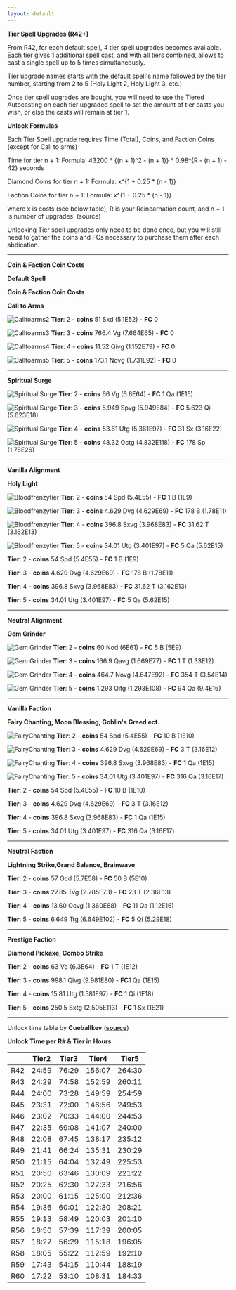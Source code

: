 ```yaml
---
layout: default
---
```


**Tier Spell Upgrades (R42+)**

From R42, for each default spell, 4 tier spell upgrades becomes available. Each tier gives 1 additional spell cast, and with all tiers combined, allows to cast a single spell up to 5 times simultaneously. 

Tier upgrade names starts with the default spell's name followed by the tier number, starting from 2 to 5 (Holy Light 2, Holy Light 3, etc.)

Once tier spell upgrades are bought, you will need to use the Tiered Autocasting on each tier upgraded spell to set the amount of tier casts you wish, or else the casts will remain at tier 1.

**Unlock Formulas**    

Each Tier Spell upgrade requires Time (Total), Coins, and Faction Coins (except for Call to arms)

Time for tier n + 1: Formula: 43200 * {(n + 1)^2 - (n + 1)} * 0.98^{R - (n + 1) - 42} seconds

Diamond Coins for tier n + 1: Formula: x^{1 + 0.25 * (n - 1)}

Faction Coins for tier n + 1: Formula: x^{1 + 0.25 * (n - 1)}

where x is costs (see below table), R is your Reincarnation count, and n + 1 is number of upgrades. (source)

Unlocking Tier spell upgrades only need to be done once, but you will still need to gather the coins and FCs necessary to purchase them after each abdication.

---

**Coin & Faction Coin Costs**

**Default Spell**

**Coin & Faction Coin Costs**

**Call to Arms**

![](/realm/img/picks/CalltoArmsTier2.png "Calltoarms2") **Tier**: 2 - **coins** 51 Sxd (5.1E52) - **FC** 0

![](/realm/img/picks/CalltoArmsTier3.png "Calltoarms3") **Tier**: 3 - **coins** 766.4 Vg (7.664E65) - **FC** 0

![](/realm/img/picks/CalltoArmsTier4.png "Calltoarms4") **Tier**: 4 - **coins** 11.52 Qivg (1.152E79) - **FC** 0

![](/realm/img/picks/CalltoArmsTier5.png "Calltoarms5") **Tier**: 5 - **coins** 173.1 Novg (1.731E92) - **FC** 0

---

**Spiritual Surge**

![](/realm/img/picks/SpiritualSurgeTier2.png "Spiritual Surge") **Tier**: 2 - **coins** 66 Vg (6.6E64) - **FC** 1 Qa (1E15)

![](/realm/img/picks/SpiritualSurgeTier3.png "Spiritual Surge") **Tier**: 3 - **coins** 5.949 Spvg (5.949E84) - **FC** 5.623 Qi (5.623E18)

![](/realm/img/picks/SpiritualSurgeTier4.png "Spiritual Surge") **Tier**: 4 - **coins** 53.61 Utg (5.361E97) - **FC** 31 Sx (3.16E22)

![](/realm/img/picks/SpiritualSurgeTier5.png "Spiritual Surge") **Tier**: 5 - **coins** 48.32 Octg (4.832E118) - **FC** 178 Sp (1.78E26)



---

**Vanilla Alignment**

**Holy Light**

![](/realm/img/picks/BloodfrenzyTier2.png "Bloodfrenzytier") **Tier**: 2 - **coins** 54 Spd (5.4E55) - **FC** 1 B (1E9)

![](/realm/img/picks/BloodfrenzyTier3.png "Bloodfrenzytier") **Tier**: 3 - **coins** 4.629 Dvg (4.629E69) - **FC** 178 B (1.78E11)

![](/realm/img/picks/BloodfrenzyTier4.png "Bloodfrenzytier") **Tier**: 4 - **coins** 396.8 Sxvg (3.968E83) - **FC** 31.62 T (3.162E13)

![](/realm/img/picks/BloodfrenzyTier5.png "Bloodfrenzytier") **Tier**: 5 - **coins** 34.01 Utg (3.401E97) - **FC** 5 Qa (5.62E15)

**Tier**: 2 - **coins** 54 Spd (5.4E55) - **FC** 1 B (1E9)

**Tier**: 3 - **coins** 4.629 Dvg (4.629E69) - **FC** 178 B (1.78E11)

**Tier**: 4 - **coins** 396.8 Sxvg (3.968E83) - **FC** 31.62 T (3.162E13)

**Tier**: 5 - **coins** 34.01 Utg (3.401E97) - **FC** 5 Qa (5.62E15)

---

**Neutral Alignment**

**Gem Grinder**

![](/realm/img/picks/GemGrinderTier2.png "Gem Grinder") **Tier**: 2 - **coins** 60 Nod (6E61) - **FC** 5 B (5E9)

![](/realm/img/picks/GemGrinderTier3.png "Gem Grinder") **Tier**: 3 - **coins** 166.9 Qavg (1.669E77) - **FC** 1 T (1.33E12)

![](/realm/img/picks/GemGrinderTier4.png "Gem Grinder") **Tier**: 4 - **coins** 464.7 Novg (4.647E92) - **FC** 354 T (3.54E14)

![](/realm/img/picks/GemGrinderTier5.png "Gem Grinder") **Tier**: 5 - **coins** 1.293 Qitg (1.293E108) - **FC** 94 Qa (9.4E16)

---

**Vanilla Faction**

**Fairy Chanting, Moon Blessing, Goblin's Greed ect.**

![](/realm/img/picks/FairyChantingTier2.png "FairyChanting") **Tier**: 2 - **coins** 54 Spd (5.4E55) - **FC** 10 B (1E10)

![](/realm/img/picks/FairyChantingTier3.png "FairyChanting") **Tier**: 3 - **coins** 4.629 Dvg (4.629E69) - **FC** 3 T (3.16E12)

![](/realm/img/picks/FairyChantingTier4.png "FairyChanting") **Tier**: 4 - **coins** 396.8 Sxvg (3.968E83) - **FC** 1 Qa (1E15)

![](/realm/img/picks/FairyChantingTier5.png "FairyChanting") **Tier**: 5 - **coins** 34.01 Utg (3.401E97) - **FC** 316 Qa (3.16E17)

**Tier**: 2 - **coins** 54 Spd (5.4E55) - **FC** 10 B (1E10)

**Tier**: 3 - **coins** 4.629 Dvg (4.629E69) - **FC** 3 T (3.16E12)

**Tier**: 4 - **coins** 396.8 Sxvg (3.968E83) - **FC** 1 Qa (1E15)

**Tier**: 5 - **coins** 34.01 Utg (3.401E97) - **FC** 316 Qa (3.16E17)

---

**Neutral Faction**

**Lightning Strike,Grand Balance, Brainwave**

**Tier**: 2 - **coins** 57 Ocd (5.7E58) - **FC** 50 B (5E10)

**Tier**: 3 - **coins** 27.85 Tvg (2.785E73) - **FC** 23 T (2.36E13)

**Tier**: 4 - **coins** 13.60 Ocvg (1.360E88) - **FC** 11 Qa (1.12E16)

**Tier**: 5 - **coins** 6.649 Ttg (6.649E102) - **FC** 5 Qi (5.29E18)

---

**Prestige Faction**

**Diamond Pickaxe, Combo Strike**

**Tier**: 2 - **coins** 63 Vg (6.3E64) - **FC** 1 T (1E12)

**Tier**: 3 - **coins** 998.1 Qivg (9.981E80) - **FC**1 Qa (1E15)

**Tier**: 4 - **coins** 15.81 Utg (1.581E97) - **FC** 1 Qi (1E18)

**Tier**: 5 - **coins** 250.5 Sxtg (2.505E113) - **FC** 1 Sx (1E21)

---

Unlock time table by **Cueballkev** (**[source](http://realm-grinder.wikia.com/wiki/File:Spell_tiers.png)**)

**Unlock Time per R# & Tier in Hours**

|   |Tier2|Tier3|Tier4 |Tier5 |
|---|-----|-----|------|------|
|R42|24:59|76:29|156:07|264:30|
|R43|24:29|74:58|152:59|260:11|
|R44|24:00|73:28|149:59|254:59|
|R45|23:31|72:00|146:56|249:53|
|R46|23:02|70:33|144:00|244:53|
|R47|22:35|69:08|141:07|240:00|
|R48|22:08|67:45|138:17|235:12|
|R49|21:41|66:24|135:31|230:29|
|R50|21:15|64:04|132:49|225:53|
|R51|20:50|63:46|130:09|221:22|
|R52|20:25|62:30|127:33|216:56|
|R53|20:00|61:15|125:00|212:36|
|R54|19:36|60:01|122:30|208:21|
|R55|19:13|58:49|120:03|201:10|
|R56|18:50|57:39|117:39|200:05|
|R57|18:27|56:29|115:18|196:05|
|R58|18:05|55:22|112:59|192:10|
|R59|17:43|54:15|110:44|188:19|
|R60|17:22|53:10|108:31|184:33|